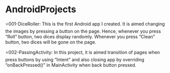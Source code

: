# AndroidProjects
⭐️001-DiceRoller: This is the first Android app I created. It is aimed changing the images by pressing a button on the page. 
Hence, whenever you press “Roll” button, two dices display randomly. Whenever you press “Clean” button, two dices will be gone on the page.

⭐️002-PassingActivity: In this project, it is aimed transition of pages when press buttons by using “Intent” and also closing app by overriding “onBackPressed()” in MainActivity when back button pressed.

